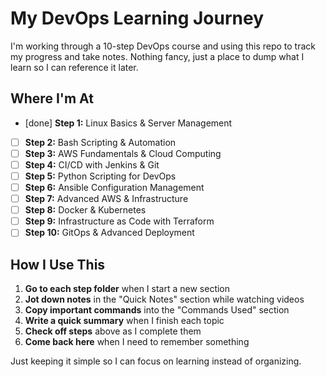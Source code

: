 # My DevOps Learning Journey

I'm working through a 10-step DevOps course and using this repo to track my progress and take notes. Nothing fancy, just a place to dump what I learn so I can reference it later.

## Where I'm At

- [done] **Step 1:** Linux Basics & Server Management
- [ ] **Step 2:** Bash Scripting & Automation  
- [ ] **Step 3:** AWS Fundamentals & Cloud Computing
- [ ] **Step 4:** CI/CD with Jenkins & Git
- [ ] **Step 5:** Python Scripting for DevOps
- [ ] **Step 6:** Ansible Configuration Management
- [ ] **Step 7:** Advanced AWS & Infrastructure
- [ ] **Step 8:** Docker & Kubernetes
- [ ] **Step 9:** Infrastructure as Code with Terraform
- [ ] **Step 10:** GitOps & Advanced Deployment

## How I Use This

1. **Go to each step folder** when I start a new section
2. **Jot down notes** in the "Quick Notes" section while watching videos
3. **Copy important commands** into the "Commands Used" section
4. **Write a quick summary** when I finish each topic
5. **Check off steps** above as I complete them
6. **Come back here** when I need to remember something

Just keeping it simple so I can focus on learning instead of organizing. 